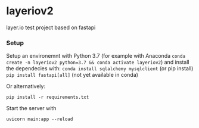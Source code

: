 # layeriov2
layer.io test project based on fastapi

### Setup

Setup an environemnt with Python 3.7 (for example with Anaconda ```conda create -n layeriov2 python=3.7 && conda activate layeriov2```) and install the dependecies with:
```conda install sqlalchemy mysqlclient``` (or pip install)
```pip install fastapi[all]``` (not yet available in conda)

Or alternatively:

```pip install -r requirements.txt```

Start the server with 

```uvicorn main:app --reload```
